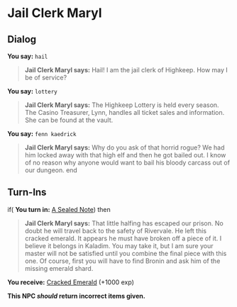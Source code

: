 # Jail Clerk Maryl
## Dialog

**You say:** `hail`



>**Jail Clerk Maryl says:** Hail! I am the jail clerk of Highkeep. How may I be of service?

**You say:** `lottery`



>**Jail Clerk Maryl says:** The Highkeep Lottery is held every season.  The Casino Treasurer, Lynn, handles all ticket sales and information.  She can be found at the vault.

**You say:** `fenn kaedrick`



>**Jail Clerk Maryl says:** Why do you ask of that horrid rogue? We had him locked away with that high elf and then he got bailed out. I know of no reason why anyone would want to bail his bloody carcass out of our dungeon.
end

## Turn-Ins




if( **You turn in:** [A Sealed Note](/item/18935)) then 


>**Jail Clerk Maryl says:** That little halfing has escaped our prison. No doubt he will travel back to the safety of Rivervale. He left this cracked emerald. It appears he must have broken off a piece of it. I believe it belongs in Kaladim. You may take it, but I am sure your master will not be satisfied until you combine the final piece with this one. Of course, first you will have to find Bronin and ask him of the missing emerald shard.


 **You receive:**  [Cracked Emerald](/item/17927) (+1000 exp)

**This NPC *should* return incorrect items given.**
